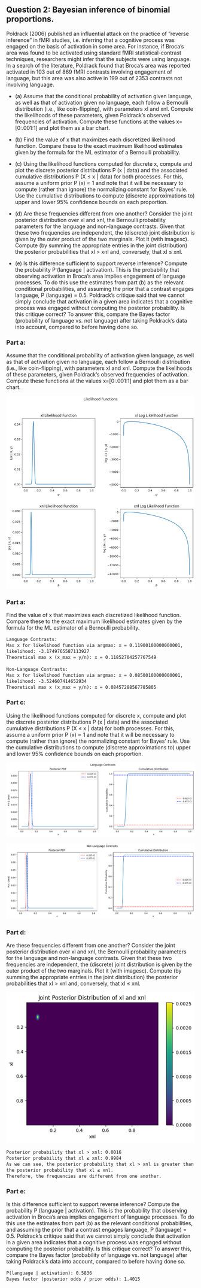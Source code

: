 ## Question 2: Bayesian inference of binomial proportions.

Poldrack (2006) published an influential attack on the practice of ”reverse inference” in fMRI studies, i.e. inferring that a cognitive process was engaged on the basis of activation in some area. For instance, if Broca’s area was found to be activated using standard fMRI statistical-contrast techniques, researchers might infer that the subjects were using language. In a search of the literature, Poldrack found that Broca’s area was reported activated in 103 out of 869 fMRI contrasts involving engagement of language, but this area was also active in 199 out of 2353 contrasts not involving language.

  - (a) Assume that the conditional probability of activation given language, as well as that of activation given no language, each follow a Bernoulli distribution (i.e., like coin-flipping), with parameters xl and xnl. Compute the likelihoods of these parameters, given Poldrack’s observed frequencies of activation. Compute these functions at the values x=[0:.001:1] and plot them as a bar chart.

  - (b) Find the value of x that maximizes each discretized likelihood function. Compare these to the exact maximum likelihood estimates given by the formula for the ML estimator of a Bernoulli probability.

  - (c) Using the likelihood functions computed for discrete x, compute and plot the discrete posterior distributions P (x | data) and the associated cumulative distributions P (X ≤ x | data) for both processes. For this, assume a uniform prior P (x) ∝ 1 and note that it will be necessary to compute (rather than ignore) the normalizing constant for Bayes’ rule. Use the cumulative distributions to compute (discrete approximations to) upper and lower 95% confidence bounds on each proportion.

  - (d) Are these frequencies different from one another? Consider the joint posterior distribution over xl and xnl, the Bernoulli probability parameters for the language and non-language contrasts. Given that these two frequencies are independent, the (discrete) joint distribution is given by the outer product of the two marginals. Plot it (with imagesc). Compute (by summing the appropriate entries in the joint distribution) the posterior probabilities that xl > xnl and, conversely, that xl ≤ xnl.

  - (e) Is this difference sufficient to support reverse inference? Compute the probability P (language | activation). This is the probability that observing activation in Broca’s area implies engagement of language processes. To do this use the estimates from part (b) as the relevant conditional probabilities, and assuming the prior that a contrast engages language, P (language) = 0.5. Poldrack’s critique said that we cannot simply conclude that activation in a given area indicates that a cognitive process was engaged without computing the posterior probability. Is this critique correct? To answer this, compare the Bayes factor (probability of language vs. not language) after taking Poldrack’s data into account, compared to before having done so.


### Part a:

Assume that the conditional probability of activation given language, as well as that of activation given no language, each follow a Bernoulli distribution (i.e., like coin-flipping), with parameters xl and xnl. Compute the likelihoods of these parameters, given Poldrack’s observed frequencies of activation. Compute these functions at the values x=[0:.001:1] and plot them as a bar chart.



    
![png](Question%202%20Bayesian%20inference%20of%20binomial%20proportions_files/Question%202%20Bayesian%20inference%20of%20binomial%20proportions_4_0.png)
    


### Part a:

Find the value of x that maximizes each discretized likelihood function. Compare these to the exact maximum likelihood estimates given by the formula for the ML estimator of a Bernoulli probability.

    Language Contrasts:
    Max x for likelihood function via argmax: x = 0.11900100000000001, likelihood: -3.1749765587113927
    Theoretical max x (x_max = y/n): x = 0.11852704257767549
    
    Non-Language Contrasts:
    Max x for likelihood function via argmax: x = 0.08500100000000001, likelihood: -3.524607414652934
    Theoretical max x (x_max = y/n): x = 0.08457288567785805
    

### Part c:

Using the likelihood functions computed for discrete x, compute and plot the discrete posterior distributions P (x | data) and the associated cumulative distributions P (X ≤ x | data) for both processes. For this, assume a uniform prior P (x) ∝ 1 and note that it will be necessary to compute (rather than ignore) the normalizing constant for Bayes’ rule. Use the cumulative distributions to compute (discrete approximations to) upper and lower 95% confidence bounds on each proportion.


    
![png](Question%202%20Bayesian%20inference%20of%20binomial%20proportions_files/Question%202%20Bayesian%20inference%20of%20binomial%20proportions_8_0.png)
    



    
![png](Question%202%20Bayesian%20inference%20of%20binomial%20proportions_files/Question%202%20Bayesian%20inference%20of%20binomial%20proportions_8_1.png)
    


### Part d:

Are these frequencies different from one another? Consider the joint posterior distribution over xl and xnl, the Bernoulli probability parameters for the language and non-language contrasts. Given that these two frequencies are independent, the (discrete) joint distribution is given by the outer product of the two marginals. Plot it (with imagesc). Compute (by summing the appropriate entries in the joint distribution) the posterior probabilities that xl > xnl and, conversely, that xl ≤ xnl.


    
![png](Question%202%20Bayesian%20inference%20of%20binomial%20proportions_files/Question%202%20Bayesian%20inference%20of%20binomial%20proportions_10_0.png)
    


    Posterior probability that xl > xnl: 0.0016
    Posterior probability that xl ≤ xnl: 0.9984
    As we can see, the posterior probability that xl > xnl is greater than the posterior probability that xl ≤ xnl.
    Therefore, the frequencies are different from one another.
    

### Part e:

Is this difference sufficient to support reverse inference? Compute the probability P (language | activation). This is the probability that observing activation in Broca’s area implies engagement of language processes. To do this use the estimates from part (b) as the relevant conditional probabilities, and assuming the prior that a contrast engages language, P (language) = 0.5. Poldrack’s critique said that we cannot simply conclude that activation in a given area indicates that a cognitive process was engaged without computing the posterior probability. Is this critique correct? To answer this, compare the Bayes factor (probability of language vs. not language) after taking Poldrack’s data into account, compared to before having done so.

    P(language | activation): 0.5836
    Bayes factor (posterior odds / prior odds): 1.4015
    
